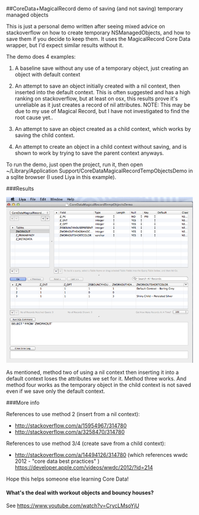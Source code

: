##CoreData+MagicalRecord demo of saving (and not saving) temporary managed objects

This is just a personal demo written after seeing mixed advice on stackoverflow on how to create temporary NSManagedObjects, and how to save them if you decide to keep them. It uses the MagicalRecord Core Data wrapper, but I'd expect similar results without it.


The demo does 4 examples:

1) A baseline save without any use of a temporary object, just creating an object with default context 

2) An attempt to save an object initially created with a nil context, then inserted into the default context. This is often suggested and has a high ranking on stackoverflow, but at least on osx, this results prove it's unreliable as it just creates a record of nil attributes. NOTE: This may be due to my use of Magical Record, but I have not investigated to find the root cause yet..

3) An attempt to save an object created as a child context, which works by saving the child context.

4) An attempt to create an object in a child context without saving, and is shown to work by trying to save the parent context anyways. 


To run the demo, just open the project, run it, then open ~/Library/Application Support/CoreDataMagicalRecordTempObjectsDemo in a sqlite browser (I used Liya in this example).

###Results

![results](DemoResults.png)

As mentioned, method two of using a nil context then inserting it into a default context loses the attributes we set for it. Method three works. And method four works as the temporary object in the child context is not saved even if we save only the default context.

###More info

References to use method 2 (insert from a nil context):
- http://stackoverflow.com/a/15954967/314780
- http://stackoverflow.com/a/3258470/314780

References to use method 3/4 (create save from a child context):
- http://stackoverflow.com/a/14494126/314780 (which references wwdc 2012 - "core data best practices" ) https://developer.apple.com/videos/wwdc/2012/?id=214


Hope this helps someone else learning Core Data!

#### What's the deal with workout objects and bouncy houses?
See https://www.youtube.com/watch?v=CrycLMsoYjU
